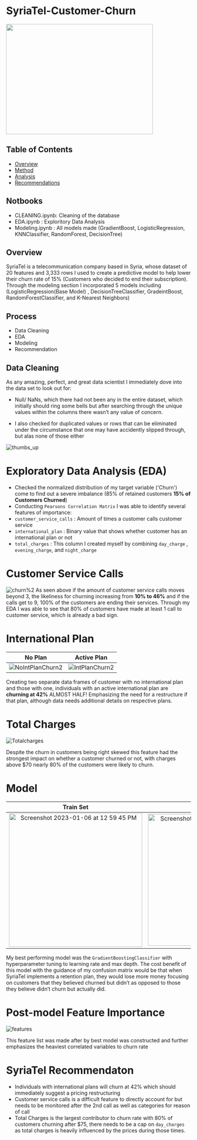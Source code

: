 # SyriaTel-Customer-Churn
<img src='https://user-images.githubusercontent.com/117116368/211051057-e43267cd-dd3e-4743-947b-7588d186557f.png' width="400" height="300">

## Table of Contents
* [Overview](#Overview)
* [Method](#Process)
* [Analysis](#Exploritory-Data-Analysis)
* [Recommendations](#SyriaTel-Recommendaton)


## Notbooks
* CLEANING.ipynb: Cleaning of the database
* EDA.ipynb : Exploritory Data Analysis
* Modeling.ipynb : All models made (GradientBoost, LogisticRegression, KNNClassifier, RandomForest, DecisionTree)

## Overview

SyriaTel is a telecommunication company based in Syria, whose dataset of 20 features and 3,333 rows I used to create a predictive model to help lower their churn rate of 15% (Customers who decided to end their subscription). Through the modeling section I incorporated 5 models including (LogisticRegression(Base Model) , DecisionTreeClassifier, GradeintBoost, RandomForestClassifier, and K-Nearest Neighbors)

## Process
* Data Cleaning 
* EDA 
* Modeling 
* Recommendation
## Data Cleaning

As any amazing, perfect, and great data scientist I immediately dove into the data set to look out for:

* Null/ NaNs, which there had not been any in the entire dataset, which initially should ring some bells but after searching through the unique values within the columns there wasn’t any value of concern.

* I also checked for duplicated values or rows that can be eliminated under the circumstance that one may have accidently slipped through, but alas none of those either

![thumbs_up](https://user-images.githubusercontent.com/117116368/211057010-268c80c6-24e8-4f08-a0ad-c244f4e5b7c4.gif)

# Exploratory Data Analysis (EDA)

*  Checked the normalized distribution of my target variable ('Churn') come to find out a severe imbalance (85% of retained customers **15% of Customers Churned**)
* Conducting `Pearsons Correlation Matrix` I was able to identify several features of importance:
* `customer_service_calls` : Amount of times a customer calls customer service
* `international_plan` : Binary value that shows whether customer has an international plan or not
* `total_charges` : This column I created myself by combining `day_charge` , `evening_charge`, and `night_charge`

# Customer Service Calls
![churn%2](https://user-images.githubusercontent.com/117116368/211065323-d191da3d-4130-42bc-9881-e7d5f9a47a3f.png)
As seen above if the amount of customer service calls moves beyond 3, the likeliness for churning increasing from **10% to 46%** and if the calls get to 9, 100% of the customers are ending their services. Through my EDA I was able to see that 80% of customers have made at least 1 call to customer service, which is already a bad sign.

# International Plan

No Plan       | Active Plan
:-------------------------:|:-------------------------:
![NoIntPlanChurn2](https://user-images.githubusercontent.com/117116368/211063258-6019938f-80fb-4b00-8110-b35c292c6ae1.png)|![IntPlanChurn2](https://user-images.githubusercontent.com/117116368/211062620-3d5b51b1-0e13-49a8-99b2-c1978a3d92ec.png)

Creating two separate data frames of customer with no international plan and those with one, individuals with an active international plan are **churning at 42%** ALMOST HALF! Emphasizing the need for a restructure if that plan, although data needs additional details on respective plans.
# Total Charges
![Totalcharges](https://user-images.githubusercontent.com/117116368/211065025-f30c3b5d-b5a9-419b-895c-93c190b9af60.jpg)

Despite the churn in customers being right skewed this feature had the strongest impact on whether a customer churned or not, with charges above $70 nearly 80% of the customers were likely to churn.
# Model
Train Set   |   Test Set
:-------------------------:|:-------------------------:
<img width="363" alt="Screenshot 2023-01-06 at 12 59 45 PM" src="https://user-images.githubusercontent.com/117116368/211071595-f702bf22-de85-4aec-9767-adcdc371255d.png">|<img width="358" alt="Screenshot 2023-01-06 at 1 00 44 PM" src="https://user-images.githubusercontent.com/117116368/211071612-7f2bf4f1-5155-4ca8-a73e-f90bfc3d85d5.png">

My best performing model was the `GradientBoostingClassifier` with hyperparameter tuning to learning rate and max depth. The cost benefit of this model with the guidance of my confusion matrix would be that when SyriaTel implements a retention plan, they would lose more money focusing on customers that they believed churned but didn’t as opposed to those they believe didn’t churn but actually did.
# Post-model Feature Importance
![features](https://user-images.githubusercontent.com/117116368/211086788-0175264f-e889-453b-8b47-44299caa7865.png)

This feature list was made after by best model was constructed and further emphasizes the heaviest correlated variables to churn rate

# SyriaTel Recommendaton
* Individuals with international plans will churn at 42% which should immediately suggest a pricing restructuring
* Customer service calls is a difficult feature to directly account for but needs to be monitored after the 2nd call as well as categories for reason of call
* Total Charges is the largest contributor to churn rate with 80% of customers churning after $75, there needs to be a cap on `day_charges` as total charges is heavily influenced by the prices during those times.
